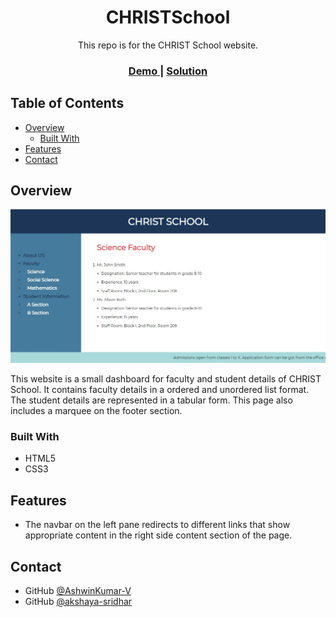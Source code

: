 <h1 align="center">CHRISTSchool</h1>

<div align="center">
   This repo is for the CHRIST School website.
</div>

<div align="center">
  <h3>
    <a href="https://akshaya-sridhar.github.io/CHRISTSchool/">
      Demo
    </a>
    <span> | </span>
    <a href="https://github.com/">
      Solution
    </a>
  </h3>
</div>

## Table of Contents

- [Overview](#overview)
  - [Built With](#built-with)
- [Features](#features)
- [Contact](#contact)


## Overview

![screenshot](https://raw.githubusercontent.com/akshaya-sridhar/CHRISTSchool/main/.github/images/Screenshot.jpg)

This website is a small dashboard for faculty and student details of CHRIST School. It contains faculty details in a ordered and unordered list format. The student details are represented in a tabular form. This page also includes a marquee on the footer section.

### Built With

- HTML5
- CSS3

## Features

- The navbar on the left pane redirects to different links that show appropriate content in the right side content section of the page.

## Contact

- GitHub [@AshwinKumar-V](https://github.com/AshwinKumar-V)
- GitHub [@akshaya-sridhar](https://github.com/akshaya-sridhar)